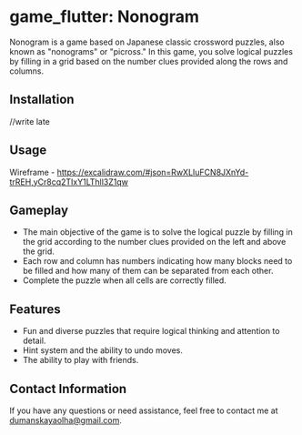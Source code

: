 # game_flutter: Nonogram
Nonogram is a game based on Japanese classic crossword puzzles, also known as "nonograms" or "picross." In this game, you solve logical puzzles by filling in a grid based on the number clues provided along the rows and columns.
## Installation
//write late

## Usage
Wireframe - https://excalidraw.com/#json=RwXLIuFCN8JXnYd-trREH,yCr8cq2TIxY1LThll3Z1qw

## Gameplay

- The main objective of the game is to solve the logical puzzle by filling in the grid according to the number clues provided on the left and above the grid.
- Each row and column has numbers indicating how many blocks need to be filled and how many of them can be separated from each other.
- Complete the puzzle when all cells are correctly filled.

## Features

- Fun and diverse puzzles that require logical thinking and attention to detail.
- Hint system and the ability to undo moves.
- The ability to play with friends.

## Contact Information

If you have any questions or need assistance, feel free to contact me at dumanskayaolha@gmail.com.
